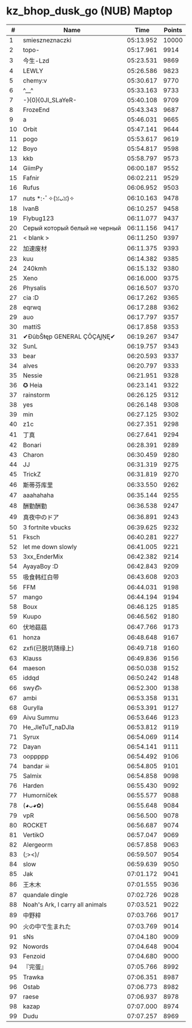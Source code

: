 # kz_bhop_dusk_go (NUB) Maptop

|  # | Name | Time | Points |
|-------------- | -------------- | -------------- | -------------- | 
| 1 | smieszneznaczki | 05:13.952 | 10000 | 
| 2 | topo- | 05:17.961 | 9914 | 
| 3 | 今生-Lzd | 05:23.531 | 9869 | 
| 4 | LEWLY | 05:26.586 | 9823 | 
| 5 | chemy:v | 05:30.617 | 9770 | 
| 6 | ^__^ | 05:33.163 | 9733 | 
| 7 | -}{0}{0JI_SLaYeR- | 05:40.108 | 9709 | 
| 8 | FrozeEnd | 05:43.343 | 9687 | 
| 9 | a | 05:46.031 | 9665 | 
| 10 | Orbit | 05:47.141 | 9644 | 
| 11 | pogo | 05:53.617 | 9619 | 
| 12 | Boyo | 05:54.817 | 9598 | 
| 13 | kkb | 05:58.797 | 9573 | 
| 14 | GiimPy | 06:00.187 | 9552 | 
| 15 | Fafnir | 06:02.211 | 9529 | 
| 16 | Rufus | 06:06.952 | 9503 | 
| 17 | nuts *:･ﾟ✧(ꈍᴗꈍ)✧ | 06:10.163 | 9478 | 
| 18 | IvanB | 06:10.257 | 9458 | 
| 19 | Flybug123 | 06:11.077 | 9437 | 
| 20 | Серый который белый не черный | 06:11.156 | 9417 | 
| 21 | < blank > | 06:11.250 | 9397 | 
| 22 | 加速废材 | 06:11.375 | 9393 | 
| 23 | kuu | 06:14.382 | 9385 | 
| 24 | 240kmh | 06:15.132 | 9380 | 
| 25 | Xeno | 06:16.000 | 9375 | 
| 26 | Physalis | 06:16.507 | 9370 | 
| 27 | cia :D | 06:17.262 | 9365 | 
| 28 | eqrwq | 06:17.288 | 9362 | 
| 29 | auo | 06:17.797 | 9357 | 
| 30 | mattiS | 06:17.858 | 9353 | 
| 31 | ✔ĐûbŠŧęp GENERAL ÇŌÇĄĮŅĘ✔ | 06:19.267 | 9347 | 
| 32 | SunL | 06:19.757 | 9343 | 
| 33 | bear | 06:20.593 | 9337 | 
| 34 | alves | 06:20.797 | 9333 | 
| 35 | Nessie | 06:21.951 | 9328 | 
| 36 | ✪ Heia | 06:23.141 | 9322 | 
| 37 | rainstorm | 06:26.125 | 9312 | 
| 38 | yes | 06:26.148 | 9308 | 
| 39 | min | 06:27.125 | 9302 | 
| 40 | z1c | 06:27.351 | 9298 | 
| 41 | 丁真 | 06:27.641 | 9294 | 
| 42 | Bonari | 06:28.391 | 9289 | 
| 43 | Charon | 06:30.459 | 9280 | 
| 44 | JJ | 06:31.319 | 9275 | 
| 45 | TrickZ | 06:31.819 | 9270 | 
| 46 | 斯蒂芬库里 | 06:33.550 | 9262 | 
| 47 | aaahahaha | 06:35.144 | 9255 | 
| 48 | 酬勤酬勤 | 06:36.538 | 9247 | 
| 49 | 真夜中のドア | 06:36.891 | 9243 | 
| 50 | 3 fortnite vbucks | 06:39.625 | 9232 | 
| 51 | Fksch | 06:40.281 | 9227 | 
| 52 | let me down slowly | 06:41.005 | 9221 | 
| 53 | 3xx_EnderMix | 06:42.382 | 9214 | 
| 54 | AyayaBoy :D | 06:42.843 | 9209 | 
| 55 | 吸食韩红白带 | 06:43.608 | 9203 | 
| 56 | FFM | 06:44.031 | 9198 | 
| 57 | mango | 06:44.194 | 9194 | 
| 58 | Boux | 06:46.125 | 9185 | 
| 59 | Kuupo | 06:46.562 | 9180 | 
| 60 | 伏地菇菇 | 06:47.766 | 9173 | 
| 61 | honza | 06:48.648 | 9167 | 
| 62 | zxfi(已脱坑随缘上) | 06:49.718 | 9160 | 
| 63 | Klauss | 06:49.836 | 9156 | 
| 64 | maeson | 06:50.038 | 9152 | 
| 65 | iddqd | 06:50.242 | 9148 | 
| 66 | swy𐂃 | 06:52.300 | 9138 | 
| 67 | ambi | 06:53.358 | 9131 | 
| 68 | Gurylla | 06:53.391 | 9127 | 
| 69 | Aivu Summu | 06:53.646 | 9123 | 
| 70 | He_JleTuT_naDJla | 06:53.812 | 9119 | 
| 71 | Syrux | 06:54.069 | 9114 | 
| 72 | Dayan | 06:54.141 | 9111 | 
| 73 | ooppppp | 06:54.492 | 9106 | 
| 74 | bandar ☠ | 06:54.805 | 9101 | 
| 75 | Salmix | 06:54.858 | 9098 | 
| 76 | Harden | 06:55.430 | 9092 | 
| 77 | Humorníček | 06:55.577 | 9088 | 
| 78 | (◕ᴗ◕✿) | 06:55.648 | 9084 | 
| 79 | vpR | 06:56.500 | 9078 | 
| 80 | ROCKET | 06:56.687 | 9074 | 
| 81 | VertikO | 06:57.047 | 9069 | 
| 82 | Alergeorm | 06:57.858 | 9063 | 
| 83 | (;><)/ | 06:59.507 | 9054 | 
| 84 | slow | 06:59.639 | 9050 | 
| 85 | Jak | 07:01.172 | 9041 | 
| 86 | 王木木 | 07:01.555 | 9036 | 
| 87 | quandale dingle | 07:02.726 | 9028 | 
| 88 | Noah's Ark, I carry all animals | 07:03.521 | 9022 | 
| 89 | 中野梓 | 07:03.766 | 9017 | 
| 90 | 火の中で生まれた | 07:03.769 | 9014 | 
| 91 | sNs | 07:04.180 | 9009 | 
| 92 | Nowords | 07:04.648 | 9004 | 
| 93 | Fenzoid | 07:04.680 | 9000 | 
| 94 | 『完蛋』 | 07:05.766 | 8992 | 
| 95 | Trawka | 07:06.351 | 8987 | 
| 96 | Ostab | 07:06.773 | 8982 | 
| 97 | raese | 07:06.937 | 8978 | 
| 98 | kazap | 07:07.000 | 8974 | 
| 99 | Dudu | 07:07.257 | 8969 | 


